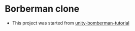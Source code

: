 # Borberman clone 
- This project was started from [unity-bomberman-tutorial](https://github.com/zigurous/unity-bomberman-tutorial)
